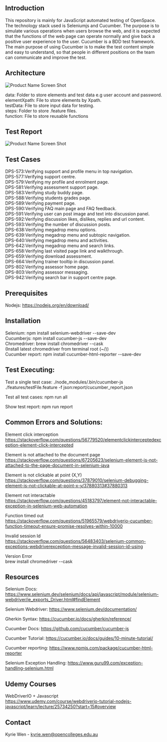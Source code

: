 ## Introduction

This repository is mainly for JavaScript automated testing of OpenSpace. The technology stack used is Seleniumjs and Cucumber. The purpose is to simulate various operations when users browse the web, and it is expected that the functions of the web page can operate normally and give back a positive user experience to the user. Cucumber is a BDD test framework. The main purpose of using Cucumber is to make the test content simple and easy to understand, so that people in different positions on the team can communicate and improve the test.

## Architecture

![Product Name Screen Shot](assets/architecture.png)

data: Folder to store elements and test data e.g user account and password.  
elementXpath: File to store elements by Xpath.  
testData: File to store input data for testing.  
steps: Folder to store .feature files.  
function: File to store reusable functions

## Test Report

![Product Name Screen Shot](assets/report.png)

## Test Cases

DPS-573:Verifying support and profile menu in top navigation.  
DPS-577:Verifying support centre.  
DPS-579:Verifying my profile and enrolment page.  
DPS-581:Verifying assessment support page.  
DPS-583:Verifying study buddy page.  
DPS-588:Verifying students grades page.  
DPS-589:Verifying payment page.  
DPS-590:Verifying FAQ main page and FAQ feedback.  
DPS-591:Verifying user can post image and text into discussion panel.  
DPS-592:Verifying discussion likes, dislikes, replies and url content.  
DPS-593:Verifying the number of discussion posts.  
DPS-638:Verifying megadrop menu options.  
DPS-639:Verifying megadrop menu and subtopic navigation.  
DPS-640:Verifying megadrop menu and activities.  
DPS-642:Verifying megadrop menu and search links.  
DPS-658:Verifying last visited page link and walkthrough.  
DPS-659:Verifying download assessment.  
DPS-664:Verifying trainer tooltip in discussion panel.  
DPS-802:Verifying assessor home page.  
DPS-803:Verifying assessor messaging.  
DPS-942:Verifying search bar in support centre page.

## Prerequisites

Nodejs: https://nodejs.org/en/download/

## Installation

Selenium: npm install selenium-webdriver --save-dev  
Cucumberjs: npm install cucumber-js --save-dev  
Chromedriver: brew install chromedriver --cask  
(Install latest chromedriver from terminal root (~/))  
Cucumber report: npm install cucumber-html-reporter --save-dev

## Test Executing:

Test a single test case: ./node_modules/.bin/cucumber-js ./features/testFile.feature -f json:report/cucumber_report.json

Test all test cases: npm run all

Show test report: npm run report

## Common Errors and Solutions:

Element click interception  
https://stackoverflow.com/questions/56779520/elementclickinterceptedexception-element-click-intercepted

Element is not attached to the document page  
https://stackoverflow.com/questions/67205623/selenium-element-is-not-attached-to-the-page-document-in-selenium-java

Element is not clickable at point (X,Y)  
https://stackoverflow.com/questions/37879010/selenium-debugging-element-is-not-clickable-at-point-x-y/37880313#37880313

Element not interactable  
https://stackoverflow.com/questions/45183797/element-not-interactable-exception-in-selenium-web-automation

Function timed out  
https://stackoverflow.com/questions/51965579/webdriverio-cucumber-function-timeout-ensure-promise-resolves-within-10000

Invalid session Id  
https://stackoverflow.com/questions/56483403/selenium-common-exceptions-webdriverexception-message-invalid-session-id-using

Version Error  
brew install chromedriver --cask

## Resources

Selenium Docs:
https://www.selenium.dev/selenium/docs/api/javascript/module/selenium-webdriver/ie_exports_Driver.html#findElement

Selenium Webdriver:
https://www.selenium.dev/documentation/

Gherkin Syntax:
https://cucumber.io/docs/gherkin/reference/

Cucumber Docs:
https://github.com/cucumber/cucumber-js

Cucumber Tutorial:
https://cucumber.io/docs/guides/10-minute-tutorial/

Cucumber reporting:
https://www.npmjs.com/package/cucumber-html-reporter

Selenium Exception Handling:
https://www.guru99.com/exception-handling-selenium.html

## Udemy Courses

WebDriverIO + Javascript  
https://www.udemy.com/course/webdriverio-tutorial-nodejs-javascript/learn/lecture/25734250?start=15#overview

## Contact

Kyrie Wen - kyrie.wen@opencolleges.edu.au
